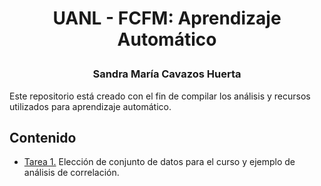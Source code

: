 # <p align="center"> UANL - FCFM: Aprendizaje Automático </p>
### <p align="center"> Sandra María Cavazos Huerta </p>

Este repositorio está creado con el fin de compilar los análisis y recursos utilizados para aprendizaje automático.

## Contenido

- [Tarea 1.](https://github.com/SandraCavazos/aprendizaje_automatico/blob/main/Tarea1.ipynb)  Elección de conjunto de datos para el curso y ejemplo de análisis de correlación.